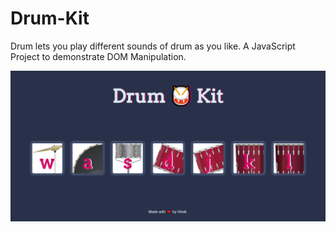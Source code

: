 # Drum-Kit
Drum lets you play different sounds of drum as you like. A JavaScript Project to demonstrate DOM Manipulation.
  
![](./preview.png)
